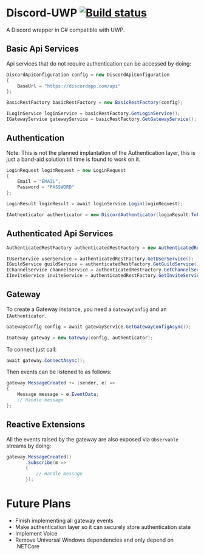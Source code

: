 Discord-UWP [![Build status](https://ci.appveyor.com/api/projects/status/2ansr6w4mb8b1gtm/branch/master?svg=true)](https://ci.appveyor.com/project/gantonious/discord-uwp/branch/master)
===

A Discord wrapper in C# compatible with UWP.

Basic Api Services
---

Api services that do not require authentication can be accessed by doing:
```csharp
DiscordApiConfiguration config = new DiscordApiConfiguration
{
    BaseUrl = "https://discordapp.com/api"
};

BasicRestFactory basicRestFactory = new BasicRestFactory(config);

ILoginService loginService = basicRestFactory.GetLoginService();
IGatewayService gatewayService = basicRestFactory.GetGatewayService();
```

Authentication
---

Note: This is not the planned implantation of the Authentication layer, this is just a band-aid solution till time is found to work on it.
```csharp
LoginRequest loginRequest = new LoginRequest
{
    Email = "EMAIL",
    Password = "PASSWORD"
};

LoginResult loginResult = await loginService.Login(loginRequest);

IAuthenticator authenticator = new DiscordAuthenticator(loginResult.Token);
```

Authenticated Api Services
---

```csharp
AuthenticatedRestFactory authenticatedRestFactory = new AuthenticatedRestFactory(config, authenticator);

IUserService userService = authenticatedRestFactory.GetUserService();
IGuildService guildService = authenticatedRestFactory.GetGuildService(); 
IChannelService channelService = authenticatedRestFactory.GetChannelService();
IInviteService inviteService = authenticatedRestFactory.GetInviteService();
```

Gateway
---

To create a Gateway instance, you need a `GatewayConfig` and an `IAuthenticator`.

```csharp
GatewayConfig config = await gatewayService.GetGatewayConfigAsync();

IGateway gateway = new Gateway(config, authenticator);
```

To connect just call:

```csharp
await gateway.ConnectAsync();
```

Then events can be listened to as follows:

```csharp
gateway.MessageCreated += (sender, e) => 
{ 
    Message message = e.EventData;
    // Handle message
};
```

Reactive Extensions
---

All the events raised by the gateway are also exposed via `Observable` streams by doing:

```csharp
gateway.MessageCreated()
       .Subscribe(m => 
       {
           // Handle message
       });
```


Future Plans
===
- Finish implementing all gateway events
- Make authentication layer so it can securely store authentication state
- Implement Voice
- Remove Universal Windows dependencies and only depend on .NETCore

